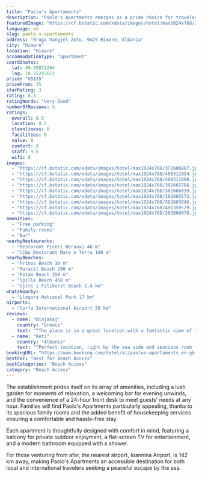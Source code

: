 ```yaml
---
title: "Paolo's Apartaments"
description: "Paolo's Apartments emerges as a prime choice for travelers seeking a serene getaway, situated just a stone's throw away from the pristine Prinos Beach in Himare."
featuredImage: "https://cf.bstatic.com/xdata/images/hotel/max1024x768/372606887.jpg?k=a539cd38b540c954433e5e0d15a09485b7b7eb4cb455a3dccb5b8a66b1a38f54&o=&hp=1"
language: en
slug: paolo-s-apartaments
address: "Rruga Vangjel Zoto, 9425 Himare, Albania"
city: "Himare"
location: "Himare"
accommodationType: "apartment"
coordinates:
  lat: 40.09851204
  lng: 19.75247612
price: "US$35"
priceFrom: 35
starRating: 3
rating: 8.5
ratingWords: "Very Good"
numberOfReviews: 5
ratings:
  overall: 8.5
  location: 9.5
  cleanliness: 8
  facilities: 8
  value: 8
  comfort: 8
  staff: 9.5
  wifi: 0
images:
  - "https://cf.bstatic.com/xdata/images/hotel/max1024x768/372606887.jpg?k=a539cd38b540c954433e5e0d15a09485b7b7eb4cb455a3dccb5b8a66b1a38f54&o=&hp=1"
  - "https://cf.bstatic.com/xdata/images/hotel/max1024x768/488311094.jpg?k=4aa09cbc91208623b5e44d31d07084b459ca61b4de55a50b01a159444c3dcbf2&o=&hp=1"
  - "https://cf.bstatic.com/xdata/images/hotel/max1024x768/488311090.jpg?k=09e59b01c8b3b310a2d12ac03fd23ae43bce8036d254cb93d11eb5f337ec931a&o=&hp=1"
  - "https://cf.bstatic.com/xdata/images/hotel/max1024x768/382665786.jpg?k=198eec326aa428ece8ccf7b41f47e110dba1cc6ae9ff78293c39a36af4142b2c&o=&hp=1"
  - "https://cf.bstatic.com/xdata/images/hotel/max1024x768/382666839.jpg?k=00caf11b9ecda88678512ff3a9a0c72c47f0ac0fb5090555c0c06abcb28b22b3&o=&hp=1"
  - "https://cf.bstatic.com/xdata/images/hotel/max1024x768/382665572.jpg?k=4a183a97ed55c0429ec015173df09d85e2e77f31a153c2fc06b13ea4f010ace6&o=&hp=1"
  - "https://cf.bstatic.com/xdata/images/hotel/max1024x768/382665846.jpg?k=68ec2626a1e5e09b01cb0744411bcfe0ad0da6d7e32702d9f9469aa20a26ccb5&o=&hp=1"
  - "https://cf.bstatic.com/xdata/images/hotel/max1024x768/481359529.jpg?k=bf83d6f9f17c2789a210c007e41f33009dd3352f51a071ac26e5046b93827f9b&o=&hp=1"
  - "https://cf.bstatic.com/xdata/images/hotel/max1024x768/382666078.jpg?k=1bef38a99ee3f99b0638877d0f9ba68c9845de71ac3813725bec0514c844ebc4&o=&hp=1"
amenities:
  - "Free parking"
  - "Family rooms"
  - "Bar"
nearbyRestaurants:
  - "Restorant Piceri Neranxi 40 m"
  - "Cibo Restorant Mare e Terra 100 m"
nearbyBeaches:
  - "Prinos Beach 30 m"
  - "Maracit Beach 200 m"
  - "Potam Beach 350 m"
  - "Spille Beach 450 m"
  - "Gjiri i Filikurit Beach 1.4 km"
whatsNearby:
  - "Llogora National Park 17 km"
airports:
  - "Corfu International Airport 56 km"
reviews:
  - name: "Binjakaj"
    country: "Greece"
    text: "“The place is in a great location with a fantastic view of the sunset and the sea.”"
  - name: "Keti"
    country: "Albania"
    text: "“Perfect location, right by the sea side and spacious room for two.”"
bookingURL: "https://www.booking.com/hotel/al/paolos-apartaments.en-gb.html?aid=8035640"
bestFor: "Best for Beach Access"
bestCategories: "Beach Access"
category: "Beach Access"
---
```


The establishment prides itself on its array of amenities, including a lush garden for moments of relaxation, a welcoming bar for evening unwinds, and the convenience of a 24-hour front desk to meet guests' needs at any hour. Families will find Paolo's Apartments particularly appealing, thanks to its spacious family rooms and the added benefit of housekeeping services ensuring a comfortable and hassle-free stay.

Each apartment is thoughtfully designed with comfort in mind, featuring a balcony for private outdoor enjoyment, a flat-screen TV for entertainment, and a modern bathroom equipped with a shower. 

For those venturing from afar, the nearest airport, Ioannina Airport, is 142 km away, making Paolo's Apartments an accessible destination for both local and international travelers seeking a peaceful escape by the sea.